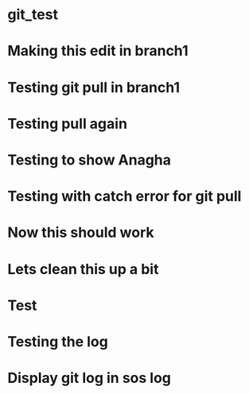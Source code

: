 # git_test
# Making this edit in branch1
# Testing git pull in branch1
# Testing pull again
# Testing to show Anagha
# Testing with catch error for git pull
# Now this should work
# Lets clean this up a bit
# Test
# Testing the log
# Display git log in sos log
